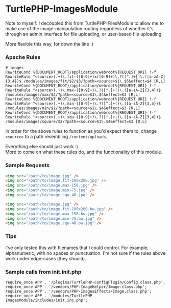 TurtlePHP-ImagesModule
======================

Note to myself: I decoupled this from TurtlePHP-FilesModule to allow me to make
use of the image-manipulation routing regardless of whether it's through an
admin interface for file uploading, or user-based file uploading.

More flexible this way, for down the line :)

### Apache Rules

```
# images
RewriteCond %{DOCUMENT_ROOT}/application/webroot%{REQUEST_URI} !-f
RewriteRule ^<source>(.+)\.fit-([0-9]+)x([0-9]+)\.?([^.]+|)\.([a-zA-Z]{3,4})$ /modules/images/fit/$2/$3/?path=<source>$1\.$5&effect=$4 [R,L]
RewriteCond %{DOCUMENT_ROOT}/application/webroot%{REQUEST_URI} !-f
RewriteRule ^<source>(.+)\.max-([0-9]+)\.?([^.]+|)\.([a-zA-Z]{3,4})$ /modules/images/max/$2/?path=<source>$1\.$4&effect=$3 [R,L]
RewriteCond %{DOCUMENT_ROOT}/application/webroot%{REQUEST_URI} !-f
RewriteRule ^<source>(.+)\.min-([0-9]+)\.?([^.]+|)\.([a-zA-Z]{3,4})$ /modules/images/min/$2/?path=<source>$1\.$4&effect=$3 [R,L]
RewriteCond %{DOCUMENT_ROOT}/application/webroot%{REQUEST_URI} !-f
RewriteRule ^<source>(.+)\.squ-([0-9]+)\.?([^.]+|)\.([a-zA-Z]{3,4})$ /modules/images/square/$2/?path=<source>$1\.$4&effect=$3 [R,L]
```

In order for the above rules to function as you'd expect them to, change `<source>` to a path resembling `/content/uploads`.

Everything else should just work :)  
More to come on what these rules do, and the functionality of this module.

### Sample Requests

``` html
<img src="/path/to/image.jpg" />
<img src="/path/to/image.fit-100x200.jpg" />
<img src="/path/to/image.max-150.jpg" />
<img src="/path/to/image.min-75.jpg" />
<img src="/path/to/image.squ-48.jpg" />

<img src="/path/to/image.jpg" />
<img src="/path/to/image.fit-100x200.bw.jpg" />
<img src="/path/to/image.max-150.bw.jpg" />
<img src="/path/to/image.min-75.bw.jpg" />
<img src="/path/to/image.squ-48.bw.jpg" />
```

### Tips
I've only tested this with filenames that I could control. For example, alphanumeric, with no spaces or punctuation. I'm not sure if the rules above work under edge-cases (they should).

### Sample calls from init.init.php

    require_once APP . '/plugins/TurtlePHP-ConfigPlugin/Config.class.php';
    require_once APP . '/vendors/PHP-ImageHelper/Image.class.php';
    require_once APP . '/vendors/PHP-ImagesEffects/Image.class.php';
    require_once APP . '/modules/TurtlePHP-ImagesModule/includes/init.inc.php';


